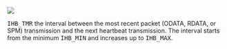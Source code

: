 <img src='http://miru.hk/wiki/IHB_TMR.png' />

<tt>IHB_TMR</tt> the interval between the most recent packet (ODATA, RDATA, or SPM) transmission and the next heartbeat transmission.  The interval starts from the minimum <tt>IHB_MIN</tt> and increases up to <tt>IHB_MAX</tt>.

